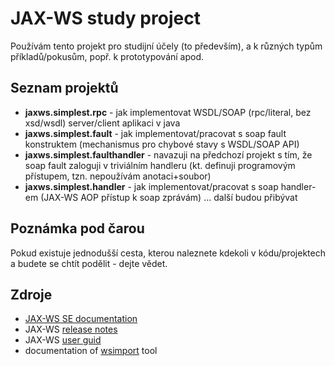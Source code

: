 # JAX-WS study project
Používám tento projekt pro studijní účely (to především), a k různých typům příkladů/pokusům, popř. k prototypování apod.

## Seznam projektů
* **jaxws.simplest.rpc** - jak implementovat WSDL/SOAP (rpc/literal, bez xsd/wsdl) server/client aplikaci v java
* **jaxws.simplest.fault** - jak implementovat/pracovat s soap fault konstruktem (mechanismus pro chybové stavy s WSDL/SOAP API)
* **jaxws.simplest.faulthandler** - navazuji na předchozí projekt s tím, že soap fault zaloguji v triviálním handleru (kt. definuji programovým přístupem, tzn. nepoužívám anotaci+soubor)
* **jaxws.simplest.handler** - jak implementovat/pracovat s soap handler-em (JAX-WS AOP přístup k soap zprávám)
... další budou přibývat

## Poznámka pod čarou
Pokud existuje jednodušší cesta, kterou naleznete kdekoli v kódu/projektech a budete se chtít podělit - dejte vědet.

## Zdroje
* [JAX-WS SE documentation](https://docs.oracle.com/javase/7/docs/technotes/guides/xml/jax-ws/index.html)
* JAX-WS [release notes](https://javaee.github.io/metro-jax-ws/doc/user-guide/ch02.html)
* JAX-WS [user guid](https://javaee.github.io/metro-jax-ws/doc/user-guide/ch03.html)
* documentation of [wsimport](https://docs.oracle.com/javase/7/docs/technotes/tools/share/wsimport.html) tool
